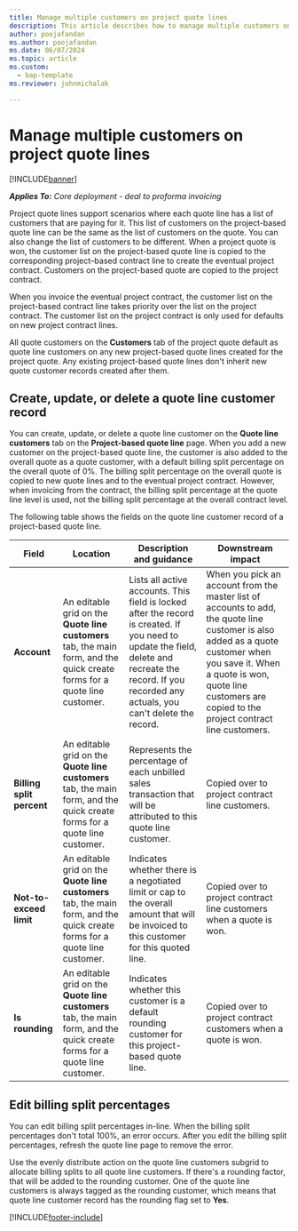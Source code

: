 ```yaml
---
title: Manage multiple customers on project quote lines
description: This article describes how to manage multiple customers on project quote lines.
author: poojafandan
ms.author: poojafandan
ms.date: 06/07/2024
ms.topic: article
ms.custom: 
  - bap-template
ms.reviewer: johnmichalak

---
```


# Manage multiple customers on project quote lines

[!INCLUDE[banner](../../includes/banner.md)]

_**Applies To:** Core deployment - deal to proforma invoicing_

Project quote lines support scenarios where each quote line has a list of customers that are paying for it. This list of customers on the project-based quote line can be the same as the list of customers on the quote. You can also change the list of customers to be different. When a project quote is won, the customer list on the project-based quote line is copied to the corresponding project–based contract line to create the eventual project contract. Customers on the project-based quote are copied to the project contract.

When you invoice the eventual project contract, the customer list on the project-based contract line takes priority over the list on the project contract. The customer list on the project contract is only used for defaults on new project contract lines.

All quote customers on the **Customers** tab of the project quote default as quote line customers on any new project-based quote lines created for the project quote. Any existing project-based quote lines don't inherit new quote customer records created after them.

## Create, update, or delete a quote line customer record

You can create, update, or delete a quote line customer on the **Quote line customers** tab on the **Project-based quote line** page. When you add a new customer on the project-based quote line, the customer is also added to the overall quote as a quote customer, with a default billing split percentage on the overall quote of 0%. The billing split percentage on the overall quote is copied to new quote lines and to the eventual project contract. However, when invoicing from the contract, the billing split percentage at the quote line level is used, not the billing split percentage at the overall contract level. 

The following table shows the fields on the quote line customer record of a project-based quote line.

| Field | Location | Description and guidance | Downstream impact |
| --- | --- | --- | --- |
| **Account** | An editable grid on the **Quote line customers** tab, the main form, and the quick create forms for a quote line customer. | Lists all active accounts. This field is locked after the record is created. If you need to update the field, delete and recreate the record. If you recorded any actuals, you can't delete the record. | When you pick an account from the master list of accounts to add, the quote line customer is also added as a quote customer when you save it. When a quote is won, quote line customers are copied to the project contract line customers. |
| **Billing split percent** | An editable grid on the **Quote line customers** tab, the main form, and the quick create forms for a quote line customer. | Represents the percentage of each unbilled sales transaction that will be attributed to this quote line customer. | Copied over to project contract line customers. |
| **Not-to-exceed limit** | An editable grid on the **Quote line customers** tab, the main form, and the quick create forms for a quote line customer. | Indicates whether there is a negotiated limit or cap to the overall amount that will be invoiced to this customer for this quoted line. | Copied over to project contract line customers when a quote is won. |
| **Is rounding** | An editable grid on the **Quote line customers** tab, the main form, and the quick create forms for a quote line customer. | Indicates whether this customer is a default rounding customer for this project-based quote line. | Copied over to project contract customers when a quote is won. |

## Edit billing split percentages

You can edit billing split percentages in-line. When the billing split percentages don't total 100%, an error occurs. After you edit the billing split percentages, refresh the quote line page to remove the error.

Use the evenly distribute action on the quote line customers subgrid to allocate billing splits to all quote line customers. If there's a rounding factor, that will be added to the rounding customer. One of the quote line customers is always tagged as the rounding customer, which means that quote line customer record has the rounding flag set to **Yes**. 


[!INCLUDE[footer-include](../../includes/footer-banner.md)]
